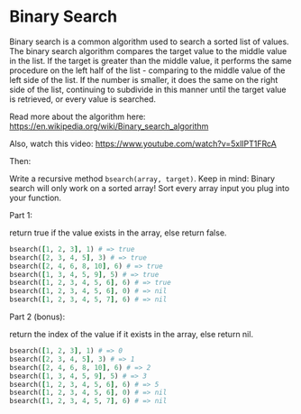 # Binary Search

Binary search is a common algorithm used to search a sorted list of values. The binary search algorithm compares the target value to the middle value in the list. If the target is greater than the middle value, it performs the same procedure on the left half of the list - comparing to the middle value of the left side of the list. If the number is smaller, it does the same on the right side of the list, continuing to subdivide in this manner until the target value is retrieved, or every value is searched.

Read more about the algorithm here: https://en.wikipedia.org/wiki/Binary_search_algorithm

Also, watch this video: https://www.youtube.com/watch?v=5xlIPT1FRcA

Then:

Write a recursive method `bsearch(array,
target)`. Keep in mind: Binary search will only work on a sorted array! Sort every array input you plug into your function.

Part 1:

return true if the value exists in the array, else return false.

```rb
bsearch([1, 2, 3], 1) # => true
bsearch([2, 3, 4, 5], 3) # => true
bsearch([2, 4, 6, 8, 10], 6) # => true
bsearch([1, 3, 4, 5, 9], 5) # => true
bsearch([1, 2, 3, 4, 5, 6], 6) # => true
bsearch([1, 2, 3, 4, 5, 6], 0) # => nil
bsearch([1, 2, 3, 4, 5, 7], 6) # => nil
```

Part 2 (bonus):

return the index of the value if it exists in the array, else return nil.

```rb
bsearch([1, 2, 3], 1) # => 0
bsearch([2, 3, 4, 5], 3) # => 1
bsearch([2, 4, 6, 8, 10], 6) # => 2
bsearch([1, 3, 4, 5, 9], 5) # => 3
bsearch([1, 2, 3, 4, 5, 6], 6) # => 5
bsearch([1, 2, 3, 4, 5, 6], 0) # => nil
bsearch([1, 2, 3, 4, 5, 7], 6) # => nil
```
